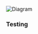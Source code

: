 ![Diagram](https://github.com/gft-academy-pl/gcp-anti-fraud-detector/blob/master/assets/upload-highlight.png?raw=true)

### Testing
